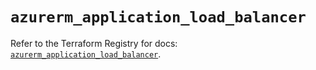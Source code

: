 # `azurerm_application_load_balancer`

Refer to the Terraform Registry for docs: [`azurerm_application_load_balancer`](https://registry.terraform.io/providers/hashicorp/azurerm/3.115.0/docs/resources/application_load_balancer).
